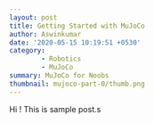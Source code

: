 ```yaml
---
layout: post
title: Getting Started with MuJoCo
author: Aswinkumar
date: '2020-05-15 10:19:51 +0530'
category:
        - Robotics
        - MuJoCo
summary: MuJoCo for Noobs
thumbnail: mujoco-part-0/thumb.png
---
```


Hi ! This is sample post.s
